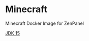 # Minecraft
 Minecraft Docker Image for ZenPanel

[JDK 15](https://hub.docker.com/layers/openjdk/library/openjdk/15.0.2-jdk-buster/images/sha256-230cd13a0ed70ebfcf0cf60e2abd71553cec9d6a533103e3d258fbeb1d5823a8?context=explore)